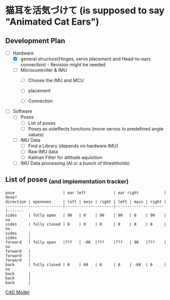 # 猫耳を活気づけて (is supposed to say "Animated Cat Ears")

## Development Plan
- [ ] Hardware 
  - [x] general structure(Hinges, servo placement and Head-to-ears connection) - Revision might be needed
  - [ ] Microcontroller & IMU
    - [ ] Choose the IMU and MCU
    - [ ] placement
    - [ ] Connection 


- [ ] Software
  - [ ] Poses 
    - [ ] List of poses 
    - [ ] Poses as sideffects functions (move servos to predefined angle values)
  - [ ] IMU Data
    - [ ] Find a Library (depends on hardware IMU)
    - [ ] Raw IMU data
    - [ ] Kalman Filter for attitude aquisition
  - [ ] IMU Data processing (AI or a bunch of threshholds)

## List of poses <sub>(and implementation tracker)</sub>
```
pose                     | ear left            | ear right           | done? 
direction | opennnes     | left | main | right | left | main | right |       
-------------------------|---------------------|---------------------|-------
sides     | fully open   | 90   | 0    | 90    | 90   | 0    | 90    | no    
sides     | fully closed | 0    | 0    | 0     | 0    | 0    | 0     | no    
sides     |
sides     |
forward   | fully open   |???   | -90  |???    |???   | 90   |???    | no    
forward   |
forward   |
forward   |
back      | fully closed | 0    | 60   | 0     | 0    | -60  | 0     | no    
back      |
back      |
back      |
```

[CAD Model](https://cad.onshape.com/documents/12e9aba77e87c6321bec619e/w/794df45025b857e20fcdd77e/e/3349def638c04338ac328868?renderMode=0&uiState=658ed7810e636f5b707b00f6)
